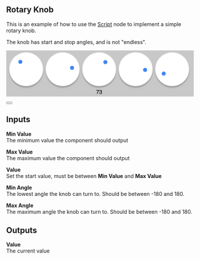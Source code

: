 ## Rotary Knob

This is an example of how to use the [Script](/nodes/javascript/script) node to implement a simple rotary knob.

The knob has start and stop angles, and is not "endless".

<div class="ndl-images">
    <img src="/snippets/rotary-knob/rotary-knob.png" class="ndl-image med">
<button class="ndl-import-button" onClick='importIntoNoodl("/snippets/rotary-knob/rotary-knob-1.0.0.zip")'></button>
</div>

## Inputs

**Min Value**  
The minimum value the component should output

**Max Value**  
The maximum value the component should output

**Value**  
Set the start value, must be between **Min Value** and **Max Value**

**Min Angle**  
The lowest angle the knob can turn to. Should be between -180 and 180.

**Max Angle**  
The maximum angle the knob can turn to. Should be between -180 and 180.

## Outputs

**Value**  
The current value

